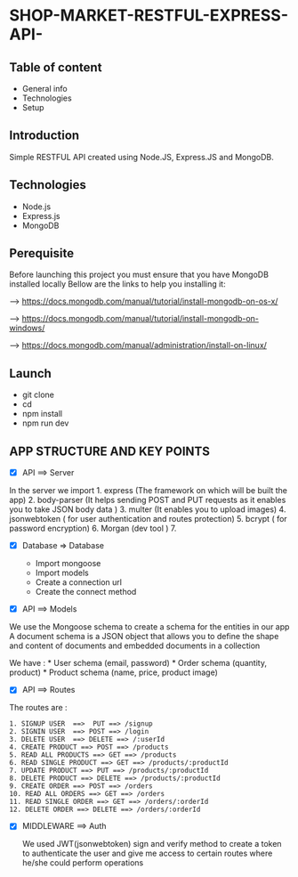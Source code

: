 # SHOP-MARKET-RESTFUL-EXPRESS-API-


## Table of content 

* General info
* Technologies
* Setup

## Introduction 

Simple RESTFUL API created using Node.JS, Express.JS and MongoDB.

## Technologies

* Node.js
* Express.js
* MongoDB

## Perequisite

Before launching this project you must ensure that you have MongoDB installed locally
Bellow are the links to help you installing it:

 —> https://docs.mongodb.com/manual/tutorial/install-mongodb-on-os-x/

 —> https://docs.mongodb.com/manual/tutorial/install-mongodb-on-windows/

 —> https://docs.mongodb.com/manual/administration/install-on-linux/

## Launch

*  git clone 
* cd 
* npm install 
* npm run dev



## APP STRUCTURE AND KEY POINTS


- [x] API ==> Server
			
In the server we import 
    1.  express (The framework on which will be built the app)
    2.  body-parser (It helps sending POST and PUT requests as it enables you to take JSON body data )
    3.  multer (It enables you to upload images)
    4.  jsonwebtoken ( for user authentication and routes protection)
    5.  bcrypt ( for password encryption)
    6.  Morgan (dev tool )
    7. 

- [x] Database  => Database
    * Import mongoose 
    * Import models
    * Create a connection url
    * Create the connect method 	

- [x] API ==> Models

We use the Mongoose schema to create a schema for the entities in our app
A document schema is a JSON object that allows you to define the shape and content of documents and embedded documents in a collection

We have : 
    * User schema (email, password)
    *  Order schema (quantity, product)
    * Product schema (name, price, product image)

- [x] API ==> Routes

The routes are : 

    1. SIGNUP USER  ==>  PUT ==> /signup
    2. SIGNIN USER  ==> POST ==> /login
    3. DELETE USER  ==> DELETE ==> /:userId
    4. CREATE PRODUCT ==> POST ==> /products
    5. READ ALL PRODUCTS ==> GET ==> /products
    6. READ SINGLE PRODUCT ==> GET ==> /products/:productId
    7. UPDATE PRODUCT ==> PUT ==> /products/:productId
    8. DELETE PRODUCT ==> DELETE ==> /products/:productId
    9. CREATE ORDER ==> POST ==> /orders
    10. READ ALL ORDERS ==> GET ==> /orders
    11. READ SINGLE ORDER ==> GET ==> /orders/:orderId
    12. DELETE ORDER ==> DELETE ==> /orders/:orderId

- [x] MIDDLEWARE ==> Auth
	
	We used JWT(jsonwebtoken) sign and verify method to create a token to authenticate the 
	user and give me access to certain routes where he/she could perform operations






